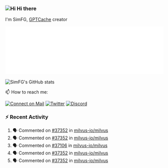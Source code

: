 ### <img src='https://qpluspicture.oss-cn-beijing.aliyuncs.com/6LjjQA/Hi.gif' alt='Hi' width="24"/> Hi there

I'm SimFG, [GPTCache](https://github.com/zilliztech/GPTCache) creator

![Metrics 👋](/metrics.plugin.followup.user.svg)

![SimFG's GitHub stats](https://github-readme-stats.vercel.app/api?username=SimFG&show_icons=true&theme=radical&count_private=true)

📫 How to reach me:

[![Connect on Mail](https://img.shields.io/badge/Ask%20me-anything-1abc9c.svg)](mailto:1142838399@qq.com)
[![Twitter](https://img.shields.io/twitter/follow/FogSim?style=social)](https://twitter.com/FogSim)
[![Discord](https://img.shields.io/discord/1092648432495251507?label=Discord&logo=discord)](https://discord.gg/Q8C6WEjSWV)

### :zap: Recent Activity

<!--START_SECTION:activity-->
1. 🗣 Commented on [#37352](https://github.com/milvus-io/milvus/issues/37352) in [milvus-io/milvus](https://github.com/milvus-io/milvus)
2. 🗣 Commented on [#37352](https://github.com/milvus-io/milvus/issues/37352) in [milvus-io/milvus](https://github.com/milvus-io/milvus)
3. 🗣 Commented on [#37106](https://github.com/milvus-io/milvus/issues/37106) in [milvus-io/milvus](https://github.com/milvus-io/milvus)
4. 🗣 Commented on [#37352](https://github.com/milvus-io/milvus/issues/37352) in [milvus-io/milvus](https://github.com/milvus-io/milvus)
5. 🗣 Commented on [#37352](https://github.com/milvus-io/milvus/issues/37352) in [milvus-io/milvus](https://github.com/milvus-io/milvus)
<!--END_SECTION:activity-->

